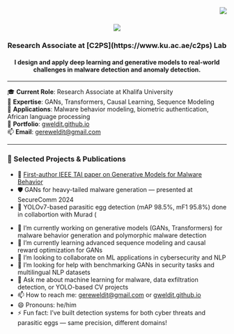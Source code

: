 <img align="right" src="https://visitor-badge.laobi.icu/badge?page_id=gweldit.gweldit"/>

<h1 align="center">
  <img src="https://readme-typing-svg.herokuapp.com/?font=Righteous&size=35&center=true&vCenter=true&width=500&height=70&duration=4000&lines=Hi+There!+👋! I'm Ghebrebrhan Weldit;" />
</h1>

<h3 align="center">Research Associate at [C2PS](https://www.ku.ac.ae/c2ps) Lab </h3>

<h4 align="center">
  I design and apply deep learning and generative models to real-world challenges in malware detection and anomaly detection.
</h4>

---

🎓 **Current Role**: Research Associate at Khalifa University  
🧠 **Expertise**: GANs, Transformers, Causal Learning, Sequence Modeling  
📍 **Applications**: Malware behavior modeling, biometric authentication, African language processing  
📄 **Portfolio**: [gweldit.github.io](https://gweldit.github.io)  
📫 **Email**: gereweldit@gmail.com  

---

### 📌 Selected Projects & Publications
- 🧾 [First-author IEEE TAI paper on Generative Models for Malware Behavior](https://doi.org/10.1109/TAI.2025.3537966)
- 🛡️ GANs for heavy-tailed malware generation — presented at SecureComm 2024  
- 🧬 YOLOv7-based parasitic egg detection (mAP 98.5%, mF1 95.8%)  done in collabortion with Murad (


<!--
**gweldit/gweldit** is a ✨ special ✨ repository because its `README.md` (this file) appears on your GitHub profile.

Here are some ideas to get you started:
-->

- 🔭 I’m currently working on generative models (GANs, Transformers) for malware behavior generation and  polymorphic malware detection  
- 🌱 I’m currently learning advanced sequence modeling and causal reward optimization for GANs  
- 👯 I’m looking to collaborate on ML applications in cybersecurity and NLP
- 🤔 I’m looking for help with benchmarking GANs in security tasks and multilingual NLP datasets  
- 💬 Ask me about machine learning for malware, data exfiltration detection, or YOLO-based CV projects  
- 📫 How to reach me: gereweldit@gmail.com or [gweldit.github.io](https://gweldit.github.io)  
- 😄 Pronouns: he/him  
- ⚡ Fun fact: I’ve built detection systems for both cyber threats and parasitic eggs — same precision, different domains!


